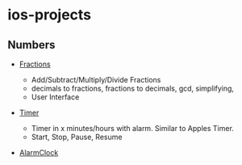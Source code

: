 ios-projects
============

Numbers
-------

 - [Fractions](Numbers/Fractions/)
     + Add/Subtract/Multiply/Divide Fractions
     + decimals to fractions, fractions to decimals, gcd, simplifying, 
     + User Interface
 - [Timer](Numbers/AlarmClock/)
     + Timer in x minutes/hours with alarm. Similar to Apples Timer.
     + Start, Stop, Pause, Resume

 - [AlarmClock](Numbers/AlarmClock/)